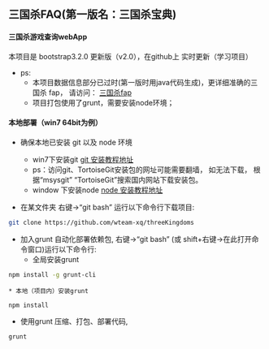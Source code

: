 
## 三国杀FAQ(第一版名：三国杀宝典)

#### 三国杀游戏查询webApp

本项目是 bootstrap3.2.0 更新版（v2.0），在github上 实时更新（学习项目）

* ps: 
  * 本项目数据信息部分已过时(第一版时用java代码生成)，更详细准确的三国杀 fap， 请访问： [三国杀fap](http://dadao.net/sgs/#) 
  * 项目打包使用了grunt，需要安装node环境；

#### 本地部署（win7 64bit为例）

* 确保本地已安装 git 以及 node 环境
  * win7下安装git [git 安装教程地址](http://wenku.baidu.com/view/e7d838999b89680203d825ba)
  * ps：访问git、TortoiseGit安装包的网址可能需要翻墙， 如无法下载， 根据“msysgit” “TortoiseGit”搜索国内网站下载安装包。
  * window 下安装node [node 安装教程地址](http://jingyan.baidu.com/article/b0b63dbfca599a4a483070a5.html)

* 在某文件夹 右键->“git bash” 运行以下命令行下载项目:
```Bash
git clone https://github.com/wteam-xq/threeKingdoms 
```

* 加入grunt 自动化部署依赖包, 右键->“git bash” (或 shift+右键->在此打开命令窗口)运行以下命令行:
	* 全局安装grunt
```Bash
npm install -g grunt-cli
```
	* 本地（项目内）安装grunt
```Bash
npm install
```

* 使用grunt 压缩、打包、部署代码,
```Bash
grunt
```



